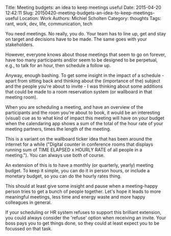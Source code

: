 Title: Meeting budgets: an idea to keep meetings useful
Date: 2015-04-20 12:42:11
Slug: 20150420-meeting-budgets-an-idea-to-keep-meetings-useful
Location: Work
Authors: Michiel Scholten
Category: thoughts
Tags: rant, work, dev, life, communication, tech

You need meetings. No really, you do. Your team has to line up, get and stay on target and decisions have to be made. The same goes with your stakeholders.

However, everyone knows about those meetings that seem to go on forever, have too many participants and/or seem to be designed to be perpetual, e.g., to talk for an hour, then schedule a follow up.

Anyway, enough bashing. To get some insight in the impact of a schedule - apart from sitting back and thinking about the (importance of the) subject and the people you're about to invite - I was thinking about some additions that could be made to a room reservation system (or wallboard in that meeting room).

When you are scheduling a meeting, and have an overview of the participants and the room you're about to book, it would be an interesting (visual) cue as to what kind of impact this meeting will have on your budget when the calendaring app shows a sum of the total of the hour rate of your meeting partners, times the length of the meeting.

This is a variant on the wallboard ticker idea that has been around the internet for a while ("Digital counter in conference rooms that displays running sum of TIME ELAPSED x HOURLY RATE of all people in a meeting."). You can always use both of course.

An extension of this is to have a monthly (or quarterly, yearly) meeting budget. To keep it simple, you can do it in person hours, or include a monetary budget, so you can do the hourly rates thing.

This should at least give some insight and pause when a meeting-happy person tries to get a bunch of people together. Let's hope it leads to more meaningful meetings, less time and energy waste and more happy colleagues in general.

If your scheduling or HR system refuses to support this brilliant extension, you could always consider the 'refuse' option when receiving an invite. Your boss pays you to get things done, so they could at least expect you to be focussed on that task.
